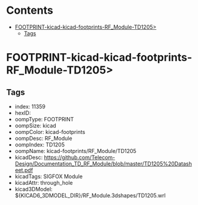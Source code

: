 



Contents
========

* [FOOTPRINT-kicad-kicad-footprints-RF_Module-TD1205>](#footprint-kicad-kicad-footprints-rf_module-td1205)
	* [Tags](#tags)

# FOOTPRINT-kicad-kicad-footprints-RF_Module-TD1205>

## Tags

- index: 11359
- hexID: 
- oompType: FOOTPRINT
- oompSize: kicad
- oompColor: kicad-footprints
- oompDesc: RF_Module
- oompIndex: TD1205
- oompName: kicad-footprints/RF_Module/TD1205
- kicadDesc: https://github.com/Telecom-Design/Documentation_TD_RF_Module/blob/master/TD1205%20Datasheet.pdf
- kicadTags: SIGFOX Module
- kicadAttr: through_hole
- kicad3DModel: ${KICAD6_3DMODEL_DIR}/RF_Module.3dshapes/TD1205.wrl
